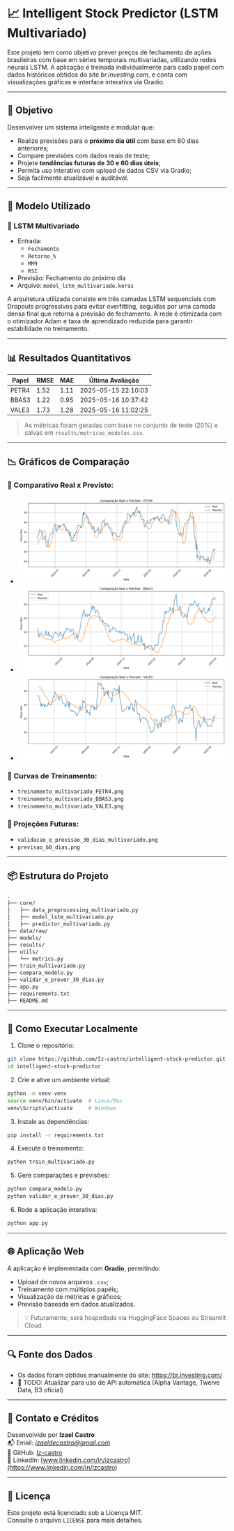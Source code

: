 # 📈 Intelligent Stock Predictor (LSTM Multivariado)

Este projeto tem como objetivo prever preços de fechamento de ações brasileiras com base em séries temporais multivariadas, utilizando redes neurais LSTM. A aplicação é treinada individualmente para cada papel com dados históricos obtidos do site *br.investing.com*, e conta com visualizações gráficas e interface interativa via Gradio.

---

## 🎯 Objetivo

Desenvolver um sistema inteligente e modular que:
- Realize previsões para o **próximo dia útil** com base em 60 dias anteriores;
- Compare previsões com dados reais de teste;
- Projete **tendências futuras de 30 e 60 dias úteis**;
- Permita uso interativo com upload de dados CSV via Gradio;
- Seja facilmente atualizável e auditável.

---

## 🧠 Modelo Utilizado

### 🔸 LSTM Multivariado
- Entrada:
  - `Fechamento`
  - `Retorno_%`
  - `MM9`
  - `RSI`
- Previsão: Fechamento do próximo dia
- Arquivo: `model_lstm_multivariado.keras`

A arquitetura utilizada consiste em três camadas LSTM sequenciais com Dropouts progressivos para evitar overfitting, seguidas por uma camada densa final que retorna a previsão de fechamento. 
A rede é otimizada com o otimizador Adam e taxa de aprendizado reduzida para garantir estabilidade no treinamento.

---

## 📊 Resultados Quantitativos

| Papel   | RMSE   | MAE    | Última Avaliação       |
|---------|--------|--------|------------------------|
| PETR4   | 1.52   | 1.11   | 2025-05-15 22:10:03     |
| BBAS3   | 1.22   | 0.95   | 2025-05-16 10:37:42     |
| VALE3   | 1.73   | 1.28   | 2025-05-16 11:02:25     |

> As métricas foram geradas com base no conjunto de teste (20%) e salvas em `results/metricas_modelos.csv`.

---

## 📉 Gráficos de Comparação

### 🔹 Comparativo Real x Previsto:
- ![PETR4](results/comparativo_teste_multivariado_PETR4.png)
- ![BBAS3](results/comparativo_teste_multivariado_BBAS3.png)
- ![VALE3](results/comparativo_teste_multivariado_VALE3.png)

### 🔹 Curvas de Treinamento:
- `treinamento_multivariado_PETR4.png`
- `treinamento_multivariado_BBAS3.png`
- `treinamento_multivariado_VALE3.png`

### 🔮 Projeções Futuras:
- `validacao_e_previsao_30_dias_multivariado.png`
- `previsao_60_dias.png`

---

## 📦 Estrutura do Projeto

```
.
├── core/
│   ├── data_preprocessing_multivariado.py
│   ├── model_lstm_multivariado.py
│   ├── predictor_multivariado.py
├── data/raw/
├── models/
├── results/
├── utils/
│   └── metrics.py
├── train_multivariado.py
├── compara_modelo.py
├── validar_e_prever_30_dias.py
├── app.py
├── requirements.txt
├── README.md
```

---

## 🔧 Como Executar Localmente

1. Clone o repositório:
```bash
git clone https://github.com/Iz-castro/intelligent-stock-predictor.git
cd intelligent-stock-predictor
```

2. Crie e ative um ambiente virtual:
```bash
python -m venv venv
source venv/bin/activate  # Linux/Mac
venv\Scripts\activate     # Windows
```

3. Instale as dependências:
```bash
pip install -r requirements.txt
```

4. Execute o treinamento:
```bash
python train_multivariado.py
```

5. Gere comparações e previsões:
```bash
python compara_modelo.py
python validar_e_prever_30_dias.py
```

6. Rode a aplicação interativa:
```bash
python app.py
```

---

## 🌐 Aplicação Web

A aplicação é implementada com **Gradio**, permitindo:
- Upload de novos arquivos `.csv`;
- Treinamento com múltiplos papéis;
- Visualização de métricas e gráficos;
- Previsão baseada em dados atualizados.

> 💡 Futuramente, será hospedada via HuggingFace Spaces ou Streamlit Cloud.

---

## 🔍 Fonte dos Dados

- Os dados foram obtidos manualmente do site: https://br.investing.com/
- 🚧 TODO: Atualizar para uso de API automática (Alpha Vantage, Twelve Data, B3 oficial)

---

## 📢 Contato e Créditos

Desenvolvido por **Izael Castro**  
📬 Email: *izaeldecastro@gmail.com*  
🔗 GitHub: [Iz-castro](https://github.com/Iz-castro)  
🔗 LinkedIn: [www.linkedin.com/in/izcastro](https://www.linkedin.com/in/izcastro)

---

## 📜 Licença

Este projeto está licenciado sob a Licença MIT.  
Consulte o arquivo `LICENSE` para mais detalhes.
